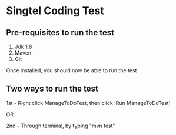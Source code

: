  # Singtel Coding Test ####

 ## Pre-requisites to run the test
 
  1. Jdk 1.8 
  2. Maven 
  3. Git
  
  Once installed, you should now be able to run the test
  
   ## Two ways to run the test
  
  1st - Right click ManageToDoTest, then click 'Run ManageToDoTest'
  
  OR
  
  2nd - Through terminal, by typing "mvn test"
